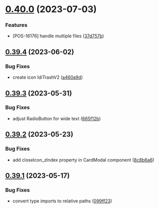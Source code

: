 # [0.40.0](https://github.com/idbi/components/compare/v0.39.4...v0.40.0) (2023-07-03)


### Features

* [POS-16176] handle multiple files ([37d757b](https://github.com/idbi/components/commit/37d757bb4eae708ae885b9e6296ddeaf904088e7))



## [0.39.4](https://github.com/idbi/components/compare/v0.39.3...v0.39.4) (2023-06-02)


### Bug Fixes

* create icon IdiTrashV2 ([a460a9d](https://github.com/idbi/components/commit/a460a9dfcbac0efd099889699e5027a08b403922))



## [0.39.3](https://github.com/idbi/components/compare/v0.39.2...v0.39.3) (2023-05-31)


### Bug Fixes

* adjust RadioButton for wide text ([665f12b](https://github.com/idbi/components/commit/665f12b8f82a10df3297bebb3022660d549254ce))



## [0.39.2](https://github.com/idbi/components/compare/v0.39.1...v0.39.2) (2023-05-23)


### Bug Fixes

* add closeIcon_zIndex property in CardModal component ([8c8b6a6](https://github.com/idbi/components/commit/8c8b6a6254a757ab0d1696bcec4dd5ff94a17725))



## [0.39.1](https://github.com/idbi/components/compare/v0.39.0...v0.39.1) (2023-05-17)


### Bug Fixes

* convert type imports to relative paths ([099ff23](https://github.com/idbi/components/commit/099ff237ae6f85b80320431b47965d272591f746))



